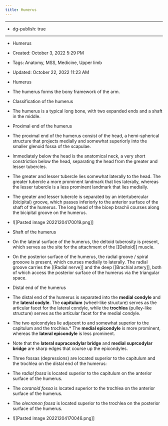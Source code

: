 ```yaml
---
title: Humerus
---
```


- --

- dg-publish: true

- --

- Humerus

- Created: October 3, 2022 5:29 PM

- Tags: Anatomy, MSS, Medicine, Upper limb

- Updated: October 22, 2022 11:23 AM

- Humerus

- The humerus forms the bony framework of the arm.

- Classification of the humerus

- The humerus is a typical long bone, with two expanded ends and a shaft in the middle.

- Proximal end of the humerus

- The proximal end of the humerus consist of the head, a hemi-spherical structure that projects medially and somewhat superiorly into the smaller glenoid fossa of the scapulae.

- Immediately below the head is the anatomical neck, a very short constriction below the head, separating the head from the greater and lesser tubercles.

- The greater and lesser tubercle lies somewhat laterally to the head. The greater tubercle a more prominent landmark that lies laterally, whereas the lesser tubercle is a less prominent landmark that lies medially.

- The greater and lesser tubercle is separated by an intertubercular (bicipital) groove, which passes inferiorly to the anterior surface of the shaft of the humerus. The long head of the bicep brachii courses along the bicipital groove on the humerus.

- ![[Pasted image 20221204170019.png]]

- Shaft of the humerus

- On the lateral surface of the humerus, the deltoid tuberosity is present, which serves as the site for the attachment of the [[Deltoid]]  muscle.

- On the posterior surface of the humerus, the radial groove / spiral grooove is present, which courses medially to laterally. The radial groove carries the [[Radial nerve]] and the deep [[Brachial artery]], both of which access the posterior surface of the humerus via the triangular space.

- Distal end of the humerus

- The distal end of the humerus is separated into the **medial condyle** and the **lateral codyle**. The **capitulum** (wheel-like structure) serves as the articular facet for the lateral condyle, while the **trochlea** (pulley-like structure) serves as the articular facet for the medial condyle.

- The two epicondyles lie adjacent to and somewhat superior to the capitulum and the trochlea.* The **medial epicondyle** is more prominent, whereas the **lateral epicondyle** is less prominent.

- Note that the **lateral supracondylar bridge** and **medial suprcodylar bridge** are sharp edges that course up the epicondyles.

- Three fossas (depressions) are located superior to the capitulum and the trochlea on the distal end of the humerus:

- The *radial fossa* is located superior to the capitulum on the anterior surface of the humerus.

- The *coranoid fossa* is located superior to the trochlea on the anterior surface of the humerus.

- The *olecranon fossa* is located superior to the trochlea on the posterior surface of the humerus.

- ![[Pasted image 20221204170046.png]]
